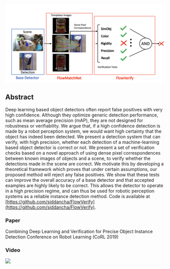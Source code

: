 ![](overview.png)

## Abstract

Deep learning based object detectors often report false positives with very high confidence. Although they optimize generic detection performance, such as mean average precision (mAP), they are not designed for robustness or verifiability. We argue that, if a high confidence detection is made by a robot perception system, we would want high certainty that the object has indeed been detected. We present a detection system that can verify, with high precision, whether each detection of a machine-learning based object detector is correct or not. We present a set of verification checks based on a novel approach of using dense pixel correspondences between known images of objects and a scene, to verify whether the detections made in the scene are correct. We motivate this by developing a theoretical framework which proves that under certain assumptions, our proposed method will reject any false positives. We show that these tests can improve the overall accuracy of a base detector and that accepted examples are highly likely to be correct. This allows the detector to operate in a high precision regime, and can thus be used for robotic perception systems as a reliable instance detection method. Code is available at [https://github.com/siddancha/FlowVerify](https://github.com/siddancha/FlowVerify).

### Paper

Combining Deep Learning and Verification for Precise Object Instance Detection
Conference on Robot Learning (CoRL 2019)

### Video
[![](http://img.youtube.com/vi/QaCuEv_7lfs/0.jpg)](http://www.youtube.com/watch?v=QaCuEv_7lfs "")
